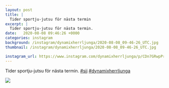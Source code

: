 ```yaml
---
layout: post
title: |
  Tider sportju-jutsu för nästa termin
excerpt: |
  Tider sportju-jutsu för nästa termin.  
date:   2020-08-08 09:46:26 +0000
categories: instagram
background: /instagram/dynamixherrljunga/2020-08-08_09-46-26_UTC.jpg
thumbnail: /instagram/dynamixherrljunga/2020-08-08_09-46-26_UTC.jpg

instagram_url: https://www.instagram.com/dynamixherrljunga/p/CDn7GRwpPrL
---
```

Tider sportju-jutsu för nästa termin. [#sjj](https://www.instagram.com/explore/tags/sjj/) [#dynamixherrljunga](https://www.instagram.com/explore/tags/dynamixherrljunga/)



<img src='/www-dynamix-herrljunga/instagram/dynamixherrljunga/2020-08-08_09-46-26_UTC.jpg' class='img-fluid' />
